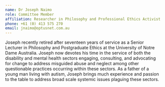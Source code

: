 ```yaml
---
name: Dr Joseph Naimo  
role: Committee Member
affiliation: Researcher in Philosophy and Professional Ethics Activist and Advocate for Disability and Mental Health  
phone: +61 (0) 413 575 270  
email: jnaimo@optusnet.com.au  
---
```


Joseph recently retired after seventeen years of service as a Senior Lecturer in Philosophy and Postgraduate Ethics at the University of Notre Dame Australia. Joseph now devotes his time in the service of both the disability and mental health sectors engaging, consulting, and advocating for change to address misguided abuse and neglect among other questionable practices occurring within these sectors. As a father of a young man living with autism, Joseph brings much experience and passion to the table to address broad scale systemic issues plaguing these sectors. 
